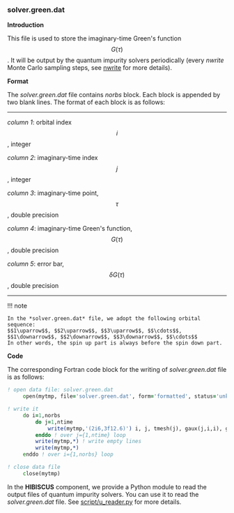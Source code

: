 ### solver.green.dat

**Introduction**

This file is used to store the imaginary-time Green's function $$G(\tau)$$. It will be output by the quantum impurity solvers periodically (every *nwrite* Monte Carlo sampling steps, see [nwrite](p_nwrite.md) for more details).

**Format**

The *solver.green.dat* file contains *norbs* block. Each block is appended by two blank lines. The format of each block is as follows:

---

*column 1*: orbital index $$i$$, integer

*column 2*: imaginary-time index $$j$$, integer

*column 3*: imaginary-time point, $$\tau$$, double precision

*column 4*: imaginary-time Green's function, $$G(\tau)$$, double precision

*column 5*: error bar, $$\delta G(\tau)$$, double precision

---

!!! note

    In the *solver.green.dat* file, we adopt the following orbital sequence:
    $$1\uparrow$$, $$2\uparrow$$, $$3\uparrow$$, $$\cdots$$, $$1\downarrow$$, $$2\downarrow$$, $$3\downarrow$$, $$\cdots$$
    In other words, the spin up part is always before the spin down part.

**Code**

The corresponding Fortran code block for the writing of *solver.green.dat* file is as follows:

```fortran
! open data file: solver.green.dat
     open(mytmp, file='solver.green.dat', form='formatted', status='unknown')

! write it
     do i=1,norbs
         do j=1,ntime
             write(mytmp,'(2i6,3f12.6)') i, j, tmesh(j), gaux(j,i,i), gtmp(j,i,i)
         enddo ! over j={1,ntime} loop
         write(mytmp,*) ! write empty lines
         write(mytmp,*)
     enddo ! over i={1,norbs} loop

! close data file
     close(mytmp)
```

In the **HIBISCUS** component, we provide a Python module to read the output files of quantum impurity solvers. You can use it to read the *solver.green.dat* file. See [script/u_reader.py](../ch07/reader.md) for more details.